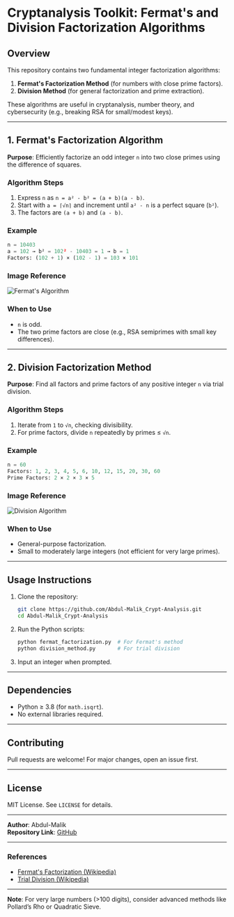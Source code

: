 # **Cryptanalysis Toolkit: Fermat's and Division Factorization Algorithms**  

## **Overview**  
This repository contains two fundamental integer factorization algorithms:  
1. **Fermat's Factorization Method** (for numbers with close prime factors).  
2. **Division Method** (for general factorization and prime extraction).  

These algorithms are useful in cryptanalysis, number theory, and cybersecurity (e.g., breaking RSA for small/modest keys).  

---

## **1. Fermat's Factorization Algorithm**  
**Purpose**: Efficiently factorize an odd integer `n` into two close primes using the difference of squares.  

### **Algorithm Steps**  
1. Express `n` as `n = a² - b² = (a + b)(a - b)`.  
2. Start with `a = ⌈√n⌉` and increment until `a² - n` is a perfect square (`b²`).  
3. The factors are `(a + b)` and `(a - b)`.  

### **Example**  
```python
n = 10403  
a = 102 → b² = 102² - 10403 = 1 → b = 1  
Factors: (102 + 1) × (102 - 1) = 103 × 101  
```  

### **Image Reference**  
![Fermat's Algorithm](ferments_DOS.jpg)  

### **When to Use**  
- `n` is odd.  
- The two prime factors are close (e.g., RSA semiprimes with small key differences).  

---

## **2. Division Factorization Method**  
**Purpose**: Find all factors and prime factors of any positive integer `n` via trial division.  

### **Algorithm Steps**  
1. Iterate from `1` to `√n`, checking divisibility.  
2. For prime factors, divide `n` repeatedly by primes ≤ `√n`.  

### **Example**  
```python
n = 60  
Factors: 1, 2, 3, 4, 5, 6, 10, 12, 15, 20, 30, 60  
Prime Factors: 2 × 2 × 3 × 5  
```  

### **Image Reference**  
![Division Algorithm](division_method.jpg)  

### **When to Use**  
- General-purpose factorization.  
- Small to moderately large integers (not efficient for very large primes).  

---

## **Usage Instructions**  
1. Clone the repository:  
   ```bash
   git clone https://github.com/Abdul-Malik_Crypt-Analysis.git
   cd Abdul-Malik_Crypt-Analysis
   ```
2. Run the Python scripts:  
   ```bash
   python fermat_factorization.py  # For Fermat's method
   python division_method.py       # For trial division
   ```
3. Input an integer when prompted.  

---

## **Dependencies**  
- Python ≥ 3.8 (for `math.isqrt`).  
- No external libraries required.  

---

## **Contributing**  
Pull requests are welcome! For major changes, open an issue first.  

---

## **License**  
MIT License. See `LICENSE` for details.  

--- 

**Author**: Abdul-Malik  
**Repository Link**: [GitHub](https://github.com/Abdul-Malik_Crypt-Analysis)  

--- 

### **References**  
- [Fermat's Factorization (Wikipedia)](https://en.wikipedia.org/wiki/Fermat%27s_factorization_method)  
- [Trial Division (Wikipedia)](https://en.wikipedia.org/wiki/Trial_division)  

--- 

**Note**: For very large numbers (>100 digits), consider advanced methods like Pollard’s Rho or Quadratic Sieve.
